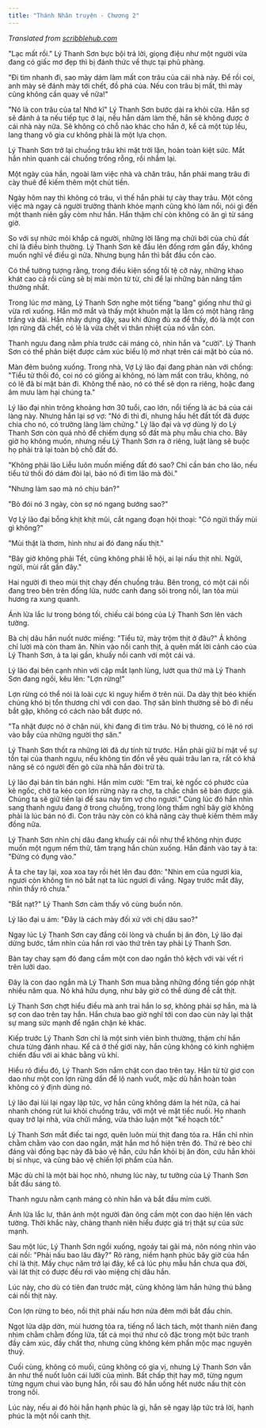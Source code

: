 ```yaml
---
title: "Thánh Nhân truyện - Chương 2"
---
```


_Translated from [scribblehub.com](https://www.scribblehub.com/read/31289-legend-of-the-great-saint/chapter/31292/)_

"Lạc mất rồi." Lý Thanh Sơn bực bội trả lời, giọng điệu như một người vừa đang có giấc mơ đẹp thì bị đánh thức về thực tại phũ phàng.

"Đi tìm nhanh đi, sao mày dám làm mất con trâu của cái nhà này. Để rồi coi, anh mày sẽ đánh mày tới chết, đồ phá của. Nếu con trâu bị mất, thì mày cũng không cần quay về nữa!"

"Nó là con trâu của ta! Nhớ kĩ" Lý Thanh Sơn bước dài ra khỏi cửa. Hắn sợ sẽ đánh ả ta nếu tiếp tục ở lại, nếu hắn dám làm thế, hắn sẽ không được ở cái nhà này nữa. Sẽ không có chỗ nào khác cho hắn ở, kể cả một túp lều, lang thang vô gia cư không phải là một lựa chọn.

Lý Thanh Sơn trở lại chuồng trâu khi mặt trời lặn, hoàn toàn kiệt sức. Mắt hắn nhìn quanh cái chuồng trống rỗng, rồi nhắm lại.

Một ngày của hắn, ngoài làm việc nhà và chăn trâu, hắn phải mang trâu đi cày thuê để kiếm thêm một chút tiền.

Ngày hôm nay thì không có trâu, vì thế hắn phải tự cày thay trâu. Một công việc mà ngay cả người trưởng thành khỏe mạnh cũng khó làm nổi, nói gì đến một thanh niên gầy còm như hắn. Hắn thậm chí còn không có ăn gì từ sáng giờ.

So với sự nhức mỏi khắp cả người, những lời lăng mạ chửi bới của chủ đất chỉ là điều bình thường. Lý Thanh Sơn kê đầu lên đống rơm gần đấy, không muốn nghĩ về điều gì nữa. Nhưng bụng hắn thì bắt đầu cồn cào.

Có thể tưởng tượng rằng, trong điều kiện sống tồi tệ cỡ này, những khao khát cao cả rồi cũng sẽ bị mài mòn từ từ, chỉ để lại những bản năng tầm thường nhất.

Trong lúc mơ màng, Lý Thanh Sơn nghe một tiếng "bang" giống như thứ gì vừa rơi xuống. Hắn mở mắt và thấy một khuôn mặt lạ lẫm có một hàng răng trắng và dài. Hắn nhảy dựng dậy, sau khi đứng đủ xa để thấy, đó là một con lợn rừng đã chết, có lẽ là vừa chết vì thân nhiệt của nó vẫn còn.

Thanh ngưu đang nằm phía trước cái máng cỏ, nhìn hắn và "cười". Lý Thanh Sơn có thể phân biệt được cảm xúc biểu lộ mờ nhạt trên cái mặt bò của nó.

Màn đêm buông xuống. Trong nhà, Vợ Lý lão đại đang phàn nàn với chồng: "Tiểu tử thối đó, coi nó có giống ai không, nó làm mất con trâu, không, nó có lẽ đã bí mật bán đi. Không thể nào, nó có thể sẽ dọn ra riêng, hoặc đang âm mưu làm hại chúng ta."

Lý lão đại nhìn trông khoảng hơn 30 tuổi, cao lớn, nổi tiếng là ác bá của cái làng này. Nhưng hắn lại sợ vợ: "Nó đi thì đi, nhưng hầu hết đất tốt đã được chia cho nó, có trưởng làng làm chứng." Lý lão đại và vợ dùng lý do Lý Thanh Sơn còn quá nhỏ để chiếm dụng số đất mà phụ mẫu chia cho. Bây giờ họ không muốn, nhưng nếu Lý Thanh Sơn ra ở riêng, luật làng sẽ buộc họ phải trả lại toàn bộ chỗ đất đó.

"Không phải lão Liễu luôn muốn miếng đất đó sao? Chỉ cần bán cho lão, nếu tiểu tử thối đó dám đòi lại, bảo nó đi tìm lão mà đòi."

"Nhưng làm sao mà nó chịu bán?"

"Bỏ đói nó 3 ngày, còn sợ nó ngang bướng sao?"

Vợ Lý lão đại bỗng khịt khịt mũi, cắt ngang đoạn hội thoại: "Có ngửi thấy mùi gì không?"

"Mùi thật là thơm, hình như ai đó đang nấu thịt."

"Bây giờ không phải Tết, cũng không phải lễ hội, ai lại nấu thịt nhỉ. Ngửi, ngửi, mùi rất gần đây."

Hai người đi theo mùi thịt chạy đến chuồng trâu. Bên trong, có một cái nồi đang treo bên trên đống lửa, nước canh đang sôi trong nồi, lan tỏa mùi hương ra xung quanh.

Ánh lửa lắc lư trong bóng tối, chiếu cái bóng của Lý Thanh Sơn lên vách tường.

Bà chị dâu hắn nuốt nước miếng: "Tiểu tử, mày trộm thịt ở đâu?" Ả không chỉ lười mà còn tham ăn. Nhìn vào nồi canh thịt, ả quên mất lời cảnh cáo của Lý Thanh Sơn, ả ta lại gần, khuấy nồi canh với một cái vá.

Lý lão đại bên cạnh nhìn với cặp mắt lạnh lùng, lướt qua thứ mà Lý Thanh Sơn đang ngồi, kêu lên: "Lợn rừng!"

Lợn rừng có thể nói là loài cực kì nguy hiểm ở trên núi. Da dày thịt béo khiến chúng khó bị tổn thương chỉ với con dao. Thợ săn bình thường sẽ bỏ đi nếu bắt gặp, không có cách nào bắt được nó.

"Ta nhặt được nó ở chân núi, khi đang đi tìm trâu. Nó bị thương, có lẽ nó rơi vào bẫy của những người thợ săn."

Lý Thanh Sơn thốt ra những lời đã dự tính từ trước. Hắn phải giữ bí mật về sự tồn tại của thanh ngưu, nếu không tin đồn về yêu quái trâu lan ra, rất có khả năng sẽ có người đến gõ cửa nhà hắn đòi trừ tà.

Lý lão đại bán tín bán nghi. Hắn mỉm cười: "Em trai, kẻ ngốc có phước của kẻ ngốc, chờ ta kéo con lợn rừng này ra chợ, ta chắc chắn sẽ bán được giá. Chúng ta sẽ giữ tiền lại để sau này tìm vợ cho ngươi." Cùng lúc đó hắn nhìn sang thanh ngưu đang ở trong chuồng, trong lòng thầm nghĩ bây giờ không phải là lúc bán nó đi. Con trâu này còn có khả năng cày thuê kiếm thêm mấy đồng nữa.

Lý Thanh Sơn nhìn chị dâu đang khuấy cái nồi như thể không nhịn được muốn một ngụm nếm thử, tâm trạng hắn chùn xuống. Hắn đánh vào tay ả ta: "Đừng có đụng vào."

Ả ta che tay lại, xoa xoa tay rồi hét lên đau đớn: "Nhìn em của ngươi kìa, ngươi còn không tin nó bắt nạt ta lúc ngươi đi vắng. Ngay trước mắt đây, nhìn thấy rõ chưa."

"Bắt nạt?" Lý Thanh Sơn cảm thấy vô cùng buồn nôn.

Lý lão đại u ám: "Đây là cách mày đối xử với chị dâu sao?"

Ngay lúc Lý Thanh Sơn cay đắng cõi lòng và chuẩn bị ăn đòn, Lý lão đại dừng bước, tầm nhìn của hắn rơi vào thứ trên tay phải Lý Thanh Sơn.

Bàn tay chay sạm đó đang cầm một con dao ngắn thô kệch với vài vết rỉ trên lưỡi dao.

Đây là con dao ngắn mà Lý Thanh Sơn mua bằng những đồng tiền góp nhặt nhiều năm qua. Nó khá hữu dụng, như bây giờ có thể dùng để cắt thịt.

Lý Thanh Sơn chợt hiểu điều mà anh trai hắn lo sợ, không phải sợ hắn, mà là sợ con dao trên tay hắn. Hắn chưa bao giờ nghĩ tới con dao cùn này lại thật sự mang sức mạnh để ngăn chặn kẻ khác.

Kiếp trước Lý Thanh Sơn chỉ là một sinh viên bình thường, thậm chí hắn chưa từng đánh nhau. Kể cả ở thế giới này, hắn cũng không có kinh nghiệm chiến đấu với ai khác bằng vũ khí.

Hiểu rõ điều đó, Lý Thanh Sơn nắm chặt con dao trên tay. Hắn từ từ giơ con dao như một con lợn rừng dần để lộ nanh vuốt, mặc dù hắn hoàn toàn không có ý định dùng nó.

Lý lão đại lùi lại ngay lập tức, vợ hắn cũng không dám la hét nữa, cả hai nhanh chóng rút lui khỏi chuồng trâu, với một vẻ mặt tiếc nuối. Họ nhanh quay trở lại nhà, vừa chửi mắng, vừa thảo luận một "kế hoạch tốt."

Lý Thanh Sơn mắt điếc tai ngơ, quên luôn mùi thịt đang tỏa ra. Hắn chỉ nhìn chằm chằm vào con dao ngắn, mặt hắn mơ hồ hiện trên đó. Thứ rẻ bèo chỉ đáng vài đồng bạc này đã bảo vệ hắn, cứu hắn khỏi bị ăn đòn, cứu hắn khỏi bị sỉ nhục, và cũng bảo vệ chiến lợi phẩm của hắn.

Mặc dù chỉ là một bài học nhỏ, nhưng lúc này, tư tưởng của Lý Thanh Sơn bắt đầu sáng tỏ.

Thanh ngưu nằm cạnh máng cỏ nhìn hắn và bắt đầu mỉm cười.

Ánh lửa lắc lư, thân ảnh một người đàn ông cầm một con dao hiện lên vách tường. Thời khắc này, chàng thanh niên hiểu được giá trị thật sự của sức mạnh.

Sau một lúc, Lý Thanh Sơn ngồi xuống, ngoáy tai gãi má, nôn nóng nhìn vào cái nồi: "Phải nấu bao lâu đây?" Rõ ràng, niềm hạnh phúc bây giờ của hắn chỉ là thịt. Mấy chục năm trở lại đây, kể cả lúc phụ mẫu hắn chưa qua đời, vài lát thịt có được đều rơi vào miệng chị dâu hắn.

Lúc này, cho dù có tiên đan trước mặt, cũng không làm hắn hứng thú bằng cái nồi thịt này.

Con lợn rừng to béo, nồi thịt phải nấu hơn nửa đêm mới bắt đầu chín.

Ngọt lửa dập dờn, mùi hương tỏa ra, tiếng nổ lách tách, một thanh niên đang nhìm chằm chằm đống lửa, tất cả mọi thứ như cô đặc trong một bức tranh đầy cảm xúc, đầy chất thơ, nhưng cũng không kém phần mộc mạc nguyên thuỷ.

Cuối cùng, không có muối, cũng không có gia vị, nhưng Lý Thanh Sơn vẫn ăn như thể nuốt luôn cái lưỡi của mình. Bất chấp thịt hay mỡ, từng ngụm từng ngụm chui vào bụng hắn, rồi sau đó hắn uống hết nước nấu thịt còn trong nồi.

Lúc này, nếu ai đó hỏi hắn hạnh phúc là gì, hắn sẽ ngay lập tức trả lời, hạnh phúc là một nồi canh thịt.
